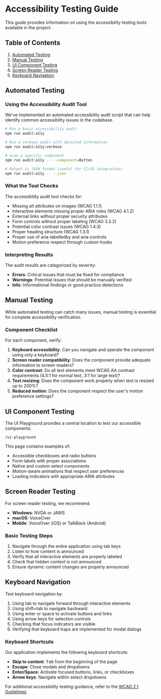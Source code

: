 # Accessibility Testing Guide

This guide provides information on using the accessibility testing tools available in the project.

## Table of Contents
1. [Automated Testing](#automated-testing)
2. [Manual Testing](#manual-testing)
3. [UI Component Testing](#ui-component-testing)
4. [Screen Reader Testing](#screen-reader-testing)
5. [Keyboard Navigation](#keyboard-navigation)

## Automated Testing

### Using the Accessibility Audit Tool

We've implemented an automated accessibility audit script that can help identify common accessibility issues in the codebase.

```bash
# Run a basic accessibility audit
npm run audit:a11y

# Run a verbose audit with detailed information
npm run audit:a11y:verbose

# Scan a specific component
npm run audit:a11y -- --component=Button

# Output in JSON format (useful for CI/CD integration)
npm run audit:a11y -- --json
```

### What the Tool Checks

The accessibility audit tool checks for:

- Missing alt attributes on images (WCAG 1.1.1)
- Interactive elements missing proper ARIA roles (WCAG 4.1.2)
- External links without proper security attributes
- Form controls without proper labeling (WCAG 3.3.2)
- Potential color contrast issues (WCAG 1.4.3)
- Proper heading structure (WCAG 1.3.1)
- Proper use of aria-labelledby and aria-controls
- Motion preference respect through custom hooks

### Interpreting Results

The audit results are categorized by severity:

- **Errors**: Critical issues that must be fixed for compliance
- **Warnings**: Potential issues that should be manually verified
- **Info**: Informational findings or good practice detections

## Manual Testing

While automated testing can catch many issues, manual testing is essential for complete accessibility verification.

### Component Checklist

For each component, verify:

1. **Keyboard accessibility**: Can you navigate and operate the component using only a keyboard?
2. **Screen reader compatibility**: Does the component provide adequate information to screen readers?
3. **Color contrast**: Do all text elements meet WCAG AA contrast requirements (4.5:1 for normal text, 3:1 for large text)?
4. **Text resizing**: Does the component work properly when text is resized up to 200%?
5. **Reduced motion**: Does the component respect the user's motion preference settings?

## UI Component Testing

The UI Playground provides a central location to test our accessible components:

```
/ui-playground
```

This page contains examples of:

- Accessible checkboxes and radio buttons
- Form labels with proper associations
- Native and custom select components
- Motion-aware animations that respect user preferences
- Loading indicators with appropriate ARIA attributes

## Screen Reader Testing

For screen reader testing, we recommend:

- **Windows**: NVDA or JAWS
- **macOS**: VoiceOver
- **Mobile**: VoiceOver (iOS) or TalkBack (Android)

### Basic Testing Steps

1. Navigate through the entire application using tab keys
2. Listen to how content is announced
3. Verify that all interactive elements are properly labeled
4. Check that hidden content is not announced
5. Ensure dynamic content changes are properly announced

## Keyboard Navigation

Test keyboard navigation by:

1. Using tab to navigate forward through interactive elements
2. Using shift+tab to navigate backward
3. Using enter or space to activate buttons and links
4. Using arrow keys for selection controls
5. Checking that focus indicators are visible
6. Verifying that keyboard traps are implemented for modal dialogs

### Keyboard Shortcuts

Our application implements the following keyboard shortcuts:

- **Skip to content**: <kbd>Tab</kbd> from the beginning of the page
- **Escape**: Close modals and dropdowns
- **Enter/Space**: Activate focused buttons, links, or checkboxes
- **Arrow keys**: Navigate within select dropdowns

For additional accessibility testing guidance, refer to the [WCAG 2.1 Guidelines](https://www.w3.org/TR/WCAG21/).
